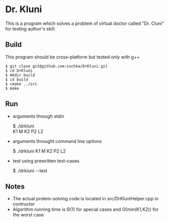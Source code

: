 Dr. Kluni
======================
This is a program which solves a problem of virtual doctor called "Dr. Cluni" for testing author's skill.


## Build 
This program should be cross-platform but tested only with g++

    $ git clone git@github.com:sochka/DrKluni.git
    $ cd DrKluni
    $ mkdir build
    $ cd build
    $ cmake ../src
    $ make

## Run
* arguments through stdin

   $ ./drkluni  
   K1 M K2 P2 L2

* arguments throught command line options

    $ ./drkluni K1 M K2 P2 L2

* test using prewritten test-cases

    $ ./drkluni --test

## Notes
* The actual prolem-solving code is located in src/DrKluniHelper.cpp in contructor 
* Algorithm running time is &Theta;(1) for special cases and &Omicron;(min(K1,K2)) for the worst case